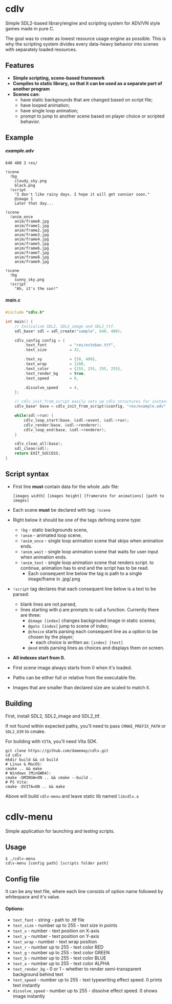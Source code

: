 # cdlv
Simple SDL2-based library/engine and scripting system for ADV/VN style games made in pure C.

The goal was to create as lowest resource usage engine as possible. This is why the scripting system divides every data-heavy behavior into scenes with separately loaded resources.

## Features
- **Simple scripting, scene-based framework**
- **Compiles to static library, so that it can be used as a separate part of another program**
- **Scenes can:**
  - have static backgrounds that are changed based on script file;
  - have looped animation;
  - have single loop animation;
  - prompt to jump to another scene based on player choice or scripted behavior.

## Example
  
##### example.adv
```
640 480 3 res/

!scene
  !bg
    cloudy_sky.png
    black.png
  !script
    "I don't like rainy days. I hope it will get sunnier soon."
    @image 1
    Later that day...

!scene
  !anim_once
    anim/frame0.jpg
    anim/frame1.jpg
    anim/frame2.jpg
    anim/frame3.jpg
    anim/frame4.jpg
    anim/frame5.jpg
    anim/frame6.jpg
    anim/frame7.jpg
    anim/frame8.jpg
    anim/frame9.jpg

!scene
  !bg
    sunny_sky.png
  !script
    "Ah, it's the sun!"
```
##### main.c
```c
#include "cdlv.h"

int main() {
    // Initialize SDL2, SDL2_image and SDL2_ttf.
    sdl_base* sdl = sdl_create("sample", 640, 480);

    cdlv_config config = {
        .text_font          = "res/esteban.ttf",
        .text_size          = 32,

        .text_xy            = {50, 400},
        .text_wrap          = 1200,
        .text_color         = {255, 255, 255, 255},
        .text_render_bg     = true,
        .text_speed         = 0,

        .dissolve_speed     = 4,
    };

    // cdlv_init_from_script easily sets up cdlv structures for instant use.
    cdlv_base* base = cdlv_init_from_script(&config, "res/example.adv", &sdl->renderer);

    while(sdl->run) {
        cdlv_loop_start(base, &sdl->event, &sdl->run);
        cdlv_render(base, &sdl->renderer);
        cdlv_loop_end(base, &sdl->renderer);
    }

    cdlv_clean_all(base);
    sdl_clean(sdl);
    return EXIT_SUCCESS;
}
``` 

## Script syntax
  
- First line **must** contain data for the whole .adv file:

  ```
  [images width] [images height] [framerate for animations] [path to images]
  ```
- Each scene **must** be declared with tag: `!scene`
- Right below it should be one of the tags defining scene type:
  - `!bg` - static backgrounds scene,
  - `!anim` - animated loop scene,
  - `!anim_once` - single loop animation scene that skips when animation ends.
  - `!anim_wait` - single loop animation scene that waits for user input when animation ends.
  - `!anim_text` - single loop animation scene that renders script. to continue, animation has to end and the script has to be read.
    - Each consequent line below the tag is path to a single image/frame in .jpg/.png
- `!script` tag declares that each consequent line below is a text to be parsed:
  - blank lines are not parsed,
  - lines starting with `@` are prompts to call a function. Currently there are three:
    - `@image [index]` changes background image in static scenes;
    - `@goto [index]` jump to scene of index;
    - `@choice` starts parsing each consequent line as a option to be chosen by the player;
      - each choice is written as: `[index] [text]`
    - `@end` ends parsing lines as choices and displays them on screen.
- **All indexes start from 0.**
- First scene image always starts from 0 when it's loaded.
- Paths can be either full or relative from the executable file.
- Images that are smaller than declared size are scaled to match it.

## Building
First, install SDL2, SDL2_image and SDL2_ttf.

If not found within expected paths, you'll need to pass `CMAKE_PREFIX_PATH` or `SDL2_DIR` to cmake.

For building with `VITA`, you'll need Vita SDK.
```
git clone https://github.com/damemay/cdlv.git
cd cdlv
mkdir build && cd build
# Linux & MacOS:
cmake .. && make
# Windows (MinGW64):
cmake -DMINGW=ON .. && cmake --build .
# PS Vita:
cmake -DVITA=ON .. && make
```

Above will build `cdlv-menu` and leave static lib named `libcdlv.a`

# cdlv-menu
Simple application for launching and testing scripts.

## Usage

```
$ ./cdlv-menu 
cdlv-menu [config path] [scripts folder path]
```

## Config file

It can be any text file, where each line consists of option name followed by whitespace and it's value.

#### Options:

- `text_font` - string - path to .ttf file
- `text_size` - number up to 255 - text size in points
- `text_x` - number - text position on X-axis
- `text_y` - number - text position on Y-axis
- `text_wrap` - number - text wrap position
- `text_r` - number up to 255 - text color RED
- `text_g` - number up to 255 - text color GREEN
- `text_b` - number up to 255 - text color BLUE
- `text_a` - number up to 255 - text color ALPHA
- `text_render_bg` - 0 or 1 - whether to render semi-transparent background behind text
- `text_speed` - number up to 255 - text typewriting effect speed. 0 prints text instantly
- `dissolve_speed` - number up to 255 - dissolve effect speed. 0 shows image instantly
